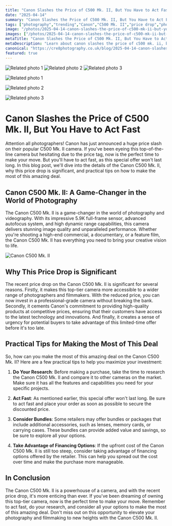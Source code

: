 ```yaml
---
title: "Canon Slashes the Price of C500 Mk. II, But You Have to Act Fast"
date: "2025-04-14"
summary: "Canon Slashes the Price of C500 Mk. II, But You Have to Act Fast - A trending topic in photography."
tags: ["photography","trending","Canon","C500 Mk. II","price drop","photographers","filmmakers","camera","deal","discount","technology","financing"]
image: "/photos/2025-04-14-canon-slashes-the-price-of-c500-mk-ii-but-you-have-to-act-fast-1.jpg"
images: ["/photos/2025-04-14-canon-slashes-the-price-of-c500-mk-ii-but-you-have-to-act-fast-1.jpg","/photos/2025-04-14-canon-slashes-the-price-of-c500-mk-ii-but-you-have-to-act-fast-2.jpg","/photos/2025-04-14-canon-slashes-the-price-of-c500-mk-ii-but-you-have-to-act-fast-3.jpg"]
metaTitle: "Canon Slashes the Price of C500 Mk. II, But You Have to Act Fast | cre8 Photography"
metaDescription: "Learn about canon slashes the price of c500 mk. ii, but you have to act fast in photography with practical tips and insights."
canonical: "https://cre8photography.co.uk/blog/2025-04-14-canon-slashes-the-price-of-c500-mk-ii-but-you-have-to-act-fast"
featured: true
---
```


<!-- Gallery as HTML -->

<div class="grid grid-cols-1 sm:grid-cols-2 md:grid-cols-3 gap-4">
  <img src="/photos/2025-04-14-canon-slashes-the-price-of-c500-mk-ii-but-you-have-to-act-fast-1.jpg" alt="Related photo 1" class="w-full rounded-lg" />
<img src="/photos/2025-04-14-canon-slashes-the-price-of-c500-mk-ii-but-you-have-to-act-fast-2.jpg" alt="Related photo 2" class="w-full rounded-lg" />
<img src="/photos/2025-04-14-canon-slashes-the-price-of-c500-mk-ii-but-you-have-to-act-fast-3.jpg" alt="Related photo 3" class="w-full rounded-lg" />
</div>


<!-- Gallery as Markdown -->
![Related photo 1](/photos/2025-04-14-canon-slashes-the-price-of-c500-mk-ii-but-you-have-to-act-fast-1.jpg)


![Related photo 2](/photos/2025-04-14-canon-slashes-the-price-of-c500-mk-ii-but-you-have-to-act-fast-2.jpg)


![Related photo 3](/photos/2025-04-14-canon-slashes-the-price-of-c500-mk-ii-but-you-have-to-act-fast-3.jpg)



# Canon Slashes the Price of C500 Mk. II, But You Have to Act Fast

Attention all photographers! Canon has just announced a huge price slash on their popular C500 Mk. II camera. If you've been eyeing this top-of-the-line camera but hesitating due to the price tag, now is the perfect time to make your move. But you'll have to act fast, as this special offer won't last long. In this blog post, we'll dive into the details of the Canon C500 Mk. II, why this price drop is significant, and practical tips on how to make the most of this amazing deal.

## Canon C500 Mk. II: A Game-Changer in the World of Photography

The Canon C500 Mk. II is a game-changer in the world of photography and videography. With its impressive 5.9K full-frame sensor, advanced autofocus system, and high dynamic range capabilities, this camera delivers stunning image quality and unparalleled performance. Whether you're shooting a high-end commercial, a documentary, or a feature film, the Canon C500 Mk. II has everything you need to bring your creative vision to life.

![Canon C500 Mk. II](/path/to/canon-c500-mkII.jpg)

## Why This Price Drop is Significant

The recent price drop on the Canon C500 Mk. II is significant for several reasons. Firstly, it makes this top-tier camera more accessible to a wider range of photographers and filmmakers. With the reduced price, you can now invest in a professional-grade camera without breaking the bank. Secondly, it cements Canon's commitment to providing high-quality products at competitive prices, ensuring that their customers have access to the latest technology and innovations. And finally, it creates a sense of urgency for potential buyers to take advantage of this limited-time offer before it's too late.

## Practical Tips for Making the Most of This Deal

So, how can you make the most of this amazing deal on the Canon C500 Mk. II? Here are a few practical tips to help you maximize your investment:

1. **Do Your Research**: Before making a purchase, take the time to research the Canon C500 Mk. II and compare it to other cameras on the market. Make sure it has all the features and capabilities you need for your specific projects.

2. **Act Fast**: As mentioned earlier, this special offer won't last long. Be sure to act fast and place your order as soon as possible to secure the discounted price.

3. **Consider Bundles**: Some retailers may offer bundles or packages that include additional accessories, such as lenses, memory cards, or carrying cases. These bundles can provide added value and savings, so be sure to explore all your options.

4. **Take Advantage of Financing Options**: If the upfront cost of the Canon C500 Mk. II is still too steep, consider taking advantage of financing options offered by the retailer. This can help you spread out the cost over time and make the purchase more manageable.

## In Conclusion

The Canon C500 Mk. II is a powerhouse of a camera, and with the recent price drop, it's more enticing than ever. If you've been dreaming of owning this top-tier camera, now is the perfect time to make your move. Remember to act fast, do your research, and consider all your options to make the most of this amazing deal. Don't miss out on this opportunity to elevate your photography and filmmaking to new heights with the Canon C500 Mk. II.

